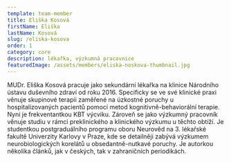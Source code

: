 ```yaml
---
template: team-member
title: Eliška Kosová
firstName: Eliška
lastName: Kosová
slug: /eliska-kosova
order: 1
category: core
description: lékařka, výzkumná pracovnice
featuredImage: /assets/members/eliska-noskova-thumbnail.jpg
---
```


MUDr. Eliška Kosová pracuje jako sekundární lékařka na klinice Národního ústavu duševního zdraví od roku 2016. Specificky se ve své klinické praxi věnuje skupinové terapii zaměřené na úzkostné poruchy u hospitalizovaných pacientů pomocí metod kognitivně-behaviorální terapie. Nyní je frekventantkou KBT výcviku. Zároveň se jako výzkumný pracovník věnuje studiu v rámci preklinického a klinického výzkumu u těchto obtíží. Je studentkou postgraduálního programu oboru Neurověd na 3. lékařské fakultě Univerzity Karlovy v Praze, kde se detailněji zabývá výzkumem neurobiologických korelátů u obsedantně-nutkavé poruchy. Je autorkou několika článků, jak v českých, tak v zahraničních periodikách.